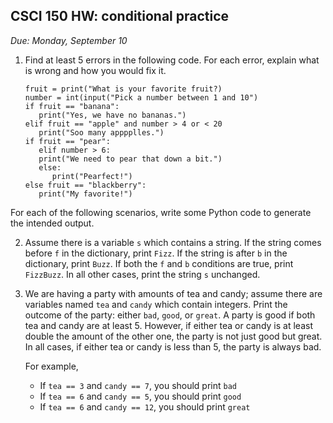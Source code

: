 CSCI 150 HW: conditional practice
---------------------------------

*Due: Monday, September 10*

1. Find at least 5 errors in the following code.  For each error,
   explain what is wrong and how you would fix it.

    ```
    fruit = print("What is your favorite fruit?)
    number = int(input("Pick a number between 1 and 10")
    if fruit == "banana":
       print("Yes, we have no bananas.")
    elif fruit == "apple" and number > 4 or < 20
       print("Soo many apppplles.")
    if fruit == "pear":
       elif number > 6:
       print("We need to pear that down a bit.")
       else:
          print("Pearfect!")
    else fruit == "blackberry":
       print("My favorite!")
    ```

For each of the following scenarios, write some Python code to
generate the intended output.

2. Assume there is a variable `s` which contains a string. If the
   string comes before `f` in the dictionary, print `Fizz`.  If the string
   is after `b` in the dictionary, print `Buzz`. If both the `f` and
   `b` conditions are true, print `FizzBuzz`. In all other cases,
   print the string `s` unchanged.

3. We are having a party with amounts of tea and candy; assume there
   are variables named `tea` and `candy` which contain integers. Print
   the outcome of the party: either `bad`, `good`, or `great`. A party
   is good if both tea and candy are at least 5. However, if either
   tea or candy is at least double the amount of the other one, the
   party is not just good but great. In all cases, if either tea or
   candy is less than 5, the party is always bad.

    For example,

    * If `tea == 3` and `candy == 7`, you should print `bad`
    * If `tea == 6` and `candy == 5`, you should print `good`
    * If `tea == 6` and `candy == 12`, you should print `great`

